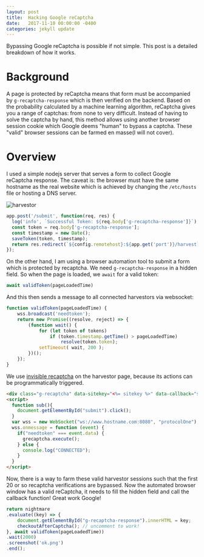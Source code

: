 ```yaml
---
layout: post
title:  Hacking Google reCaptcha
date:   2017-11-10 00:00:00 -0400
categories: jekyll update
---
```


Bypassing Google reCaptcha is possible if not simple. This post is a detailed breakdown of how it works.

# Background

A page is protected by reCaptcha means that form must be accompanied by `g-recaptcha-response` which is then verified on the backend. Based on the probability calculated by a machine learning algorithm, reCaptcha gives you a range of captchas: from none to very difficult. Instead of having to solve the captcha by hand, this method allows using another browser session cookie which Google deems "human" to bypass a captcha. These "valid" browser sessions can be farmed en masse(I will not cover).

# Overview

I used a simple nodejs server that serves a form to collect Google reCaptcha response. The caveat is: the browser must have the same hostname as the real website which is achieved by changing the `/etc/hosts` file or hosting a DNS server.

![harvestor](https://i.imgur.com/0QqEQDI.png)

```javascript
app.post('/submit', function(req, res) {
  log('info', `Successful Token: ${req.body['g-recaptcha-response']}`);
  const token = req.body['g-recaptcha-response'];
  const timestamp = new Date();
  saveToken(token, timestamp);
  return res.redirect(`${config.remotehost}:${app.get('port')}/harvest`);
});
```

On the other hand, I am using a browser automation tool to submit a form which is protected by recaptcha. We need `g-recaptcha-response` in a hidden field. So when the page is loaded, we `await` for a valid token:

```js
await validToken(pageLoadedTime)
```

And this then sends a message to all connected harvestors via websocket:

```js
function validToken(pageLoadedTime) {
    wss.broadcast('needtoken');
    return new Promise((resolve, reject) => {
        (function wait() {
            for (let token of tokens)
                if (token.timestamp.getTime() > pageLoadedTime)
                    resolve(token.token);
            setTimeout( wait, 200 );
        })();
    });
}
```

We use [invisible recaptcha](https://developers.google.com/recaptcha/docs/invisible) on the harvestor page, because its actions can be programmatically triggered.

```html
<div class="g-recaptcha" data-sitekey="<%= sitekey %>" data-callback="sub" data-size="invisible"></div>
<script>
  function sub(){
    document.getElementById("submit").click();
  }
  var wss = new WebSocket("ws://www.hostname.com:8080", "protocolOne");
  wss.onmessage = function (event) {
    if("needtoken" === event.data) {
      grecaptcha.execute();
    } else {
      console.log("CONNECTED");
    }
  }
</script>
```

Now, there is a way to farm these valid harvestor sessions such that the first 20 or so recaptcha verifications are bypassed. Now the automated browser window has a valid reCaptcha, it needs to fill the hidden field and call the callback function! Great work Google!

```js
return nightmare
.evaluate((key) => {
    document.getElementById("g-recaptcha-response").innerHTML = key;
    checkoutAfterCaptcha(); // uncomment to work!
}, await validToken(pageLoadedTime))
.wait(2000)
.screenshot('ok.png')
.end();
```